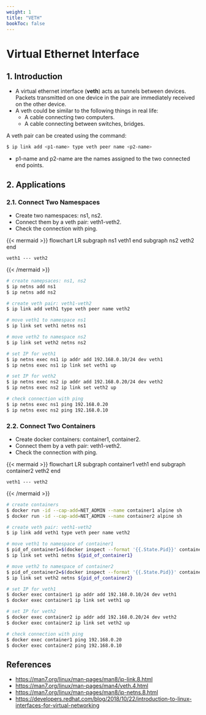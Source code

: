 ```yaml
---
weight: 1
title: "VETH"
bookToc: false
---
```


# Virtual Ethernet Interface
## 1. Introduction
- A virtual ethernet interface (**veth**) acts as tunnels between devices. Packets transmitted on one device in the pair are immediately received on the other device.
- A veth could be similar to the following things in real life:
    - A cable connecting two computers.
    - A cable connecting between switches, bridges.

A veth pair can be created using the command:
```sh
$ ip link add <p1-name> type veth peer name <p2-name>
```
- p1-name and p2-name are the names assigned to the two connected end points.

## 2. Applications
### 2.1. Connect Two Namespaces
- Create two namespaces: ns1, ns2.
- Connect them by a veth pair: veth1-veth2.
- Check the connection with ping.

{{< mermaid >}}
flowchart LR
    subgraph ns1
        veth1
    end
    subgraph ns2
        veth2
    end

    veth1 --- veth2
{{< /mermaid >}}


```sh
# create namepsaces: ns1, ns2
$ ip netns add ns1
$ ip netns add ns2

# create veth pair: veth1-veth2
$ ip link add veth1 type veth peer name veth2

# move veth1 to namespace ns1
$ ip link set veth1 netns ns1

# move veth2 to namespace ns2
$ ip link set veth2 netns ns2

# set IP for veth1
$ ip netns exec ns1 ip addr add 192.168.0.10/24 dev veth1
$ ip netns exec ns1 ip link set veth1 up

# set IP for veth2
$ ip netns exec ns2 ip addr add 192.168.0.20/24 dev veth2
$ ip netns exec ns2 ip link set veth2 up

# check connection with ping
$ ip netns exec ns1 ping 192.168.0.20
$ ip netns exec ns2 ping 192.168.0.10
```

### 2.2. Connect Two Containers
- Create docker containers: container1, container2.
- Connect them by a veth pair: veth1-veth2.
- Check the connection with ping.

{{< mermaid >}}
flowchart LR
    subgraph container1
        veth1
    end
    subgraph container2
        veth2
    end

    veth1 --- veth2
{{< /mermaid >}}


```sh
# create containers
$ docker run -id --cap-add=NET_ADMIN --name container1 alpine sh
$ docker run -id --cap-add=NET_ADMIN --name container2 alpine sh

# create veth pair: veth1-veth2
$ ip link add veth1 type veth peer name veth2

# move veth1 to namespace of container1
$ pid_of_container1=$(docker inspect --format '{{.State.Pid}}' container1)
$ ip link set veth1 netns ${pid_of_container1}

# move veth2 to namespace of container2
$ pid_of_container2=$(docker inspect --format '{{.State.Pid}}' container2)
$ ip link set veth2 netns ${pid_of_container2}

# set IP for veth1
$ docker exec container1 ip addr add 192.168.0.10/24 dev veth1
$ docker exec container1 ip link set veth1 up

# set IP for veth2
$ docker exec container2 ip addr add 192.168.0.20/24 dev veth2
$ docker exec container2 ip link set veth2 up

# check connection with ping
$ docker exec container1 ping 192.168.0.20
$ docker exec container2 ping 192.168.0.10
```

## References
- https://man7.org/linux/man-pages/man8/ip-link.8.html
- https://man7.org/linux/man-pages/man4/veth.4.html
- https://man7.org/linux/man-pages/man8/ip-netns.8.html
- https://developers.redhat.com/blog/2018/10/22/introduction-to-linux-interfaces-for-virtual-networking